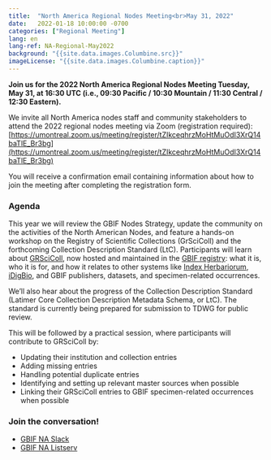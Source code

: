 ```yaml
---
title:  "North America Regional Nodes Meeting<br>May 31, 2022"
date:   2022-01-18 10:00:00 -0700
categories: ["Regional Meeting"]
lang: en
lang-ref: NA-Regional-May2022
background: "{{site.data.images.Columbine.src}}"
imageLicense: "{{site.data.images.Columbine.caption}}"
---
```


**Join us for the 2022 North America Regional Nodes Meeting Tuesday, May 31, at 16:30 UTC (i.e., 09:30 Pacific / 10:30 Mountain / 11:30 Central / 12:30 Eastern).**

We invite all North America nodes staff and community stakeholders to attend the 2022 regional nodes meeting via Zoom (registration required): [https://umontreal.zoom.us/meeting/register/tZIkceqhrzMoHtMuOdI3XrQ14baTlE_Br3bg](https://umontreal.zoom.us/meeting/register/tZIkceqhrzMoHtMuOdI3XrQ14baTlE_Br3bg)

You will receive a confirmation email containing information about how to join the meeting after completing the registration form.

### Agenda
This year we will review the GBIF Nodes Strategy, update the community on the activities of the North American Nodes, and feature a hands-on workshop on the Registry of Scientific Collections (GrSciColl) and the forthcoming Collection Description Standard (LtC). Participants will learn about [GRSciColl](https://www.gbif.org/grscicoll), now hosted and maintained in the [GBIF registry](https://registry.gbif.org/): what it is, who it is for, and how it relates to other systems like [Index Herbariorum](http://sweetgum.nybg.org/science/ih/), [iDigBio](https://www.idigbio.org/portal/collections), and GBIF publishers, datasets, and specimen-related occurrences.

We’ll also hear about the progress of the Collection Description Standard (Latimer Core Collection Description Metadata Schema, or LtC). The standard is currently being prepared for submission to TDWG for public review.

This will be followed by a practical session, where participants will contribute to GRSciColl by:
* Updating their institution and collection entries
* Adding missing entries
* Handling potential duplicate entries
* Identifying and setting up relevant master sources when possible
* Linking their GRSciColl entries to GBIF specimen-related occurrences when possible

### Join the conversation!
* [GBIF NA Slack](https://join.slack.com/t/gbif-north-america/shared_invite/zt-1duj62qwm-PoKZBpZGPX8ZREHkNRqoDw)
* [GBIF NA Listserv](https://groups.google.com/g/gbif-na)

<!--- ### Materials and resources from the meeting (view only): --->

